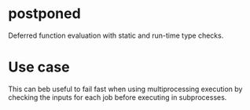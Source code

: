 # postponed

Deferred function evaluation with static and run-time type checks.

# Use case
This can beb useful to fail fast when using multiprocessing execution by checking the inputs for each job before executing in subprocesses.



